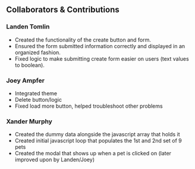 ## Collaborators & Contributions ##
### Landen Tomlin
-  Created the functionality of the create button and form.
-  Ensured the form submitted information correctly and displayed in an organized fashion. 
-  Fixed logic to make submitting create form easier on users (text values to boolean).
### Joey Ampfer  
-  Integrated theme
-  Delete button/logic
-  Fixed load more button, helped troubleshoot other problems
### Xander Murphy
-  Created the dummy data alongside the javascript array that holds it
-  Created initial javascript loop that populates the 1st and 2nd set of 9 pets
-  Created the modal that shows up when a pet is clicked on (later improved upon by Landen/Joey)
